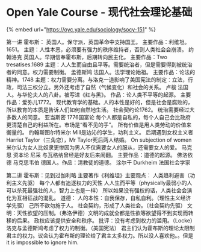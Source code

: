 # Open Yale Course - 现代社会理论基础

{% embed url="https://oyc.yale.edu/sociology/socy-151" %}

第一讲 霍布斯： 英国人。保守派，英国革命中支持国王。 主要作品：利维坦。1651。 主题：人性本恶，必须要有强力的秩序维持者，否则人类社会会崩溃。 约翰洛克 英国人。早期信奉霍布斯，后期转向民主化。 主要作品：Two tresatises.1689 主题：人人生而自由且平等。需要统治者，但是需要得到被统治者的同意。权力需要制衡。 孟德斯鸠 法国人。法学理论始祖。 主要作品：论法的精神。1748 主题：权力需要分离。与洛克一道影响了美国宪法的制定：立法，行政，司法三权分立。另外还考虑了自然（气候变化）和社会的关系。 卢梭 法国人。与华伦夫人的八卦。被写进《红与黑》。 作品：论人类不平等的起源。 主要作品：爱弥儿1772。 现代教育学的基础。人的本性是好的，但是社会是腐败的，所以教育的本质是告诉人们如何自然地生活。 社会契约论1762。 统治需要经过大多数人的同意。 亚当斯密 1776国富论 每个人都是自私的，每个人自己会比政府更清楚自己的利益所在。市场是“看不见的手”。 所有价值是用人类劳动的价值来衡量的。 约翰斯图尔特米尔 Mill是边沁的学生，功利主义。 后期遇到女权主义者Harriet Taylor（三角恋），Mr Taylor死后两人结婚。 On subjection of women 米尔认为女人比奴隶更惨因为男人不仅需要女人的服从，还需要女人的爱。 马克思 资本论 尼采 与瓦格纳曾经是好友后来闹翻。 主要作品：道德的起源。 佛洛依德 马克思韦伯 德国人。作品：清教徒的道德。 涂尔干 Durkheim 法国社会学家

第二讲 霍布斯：见到过伽利略 主要著作《利维坦》主要观点： 人类趋利避害（功利主义先驱） 每个人都有追逐权力的天性 人人生而平等（physically最弱小的人可以杀死最强壮的人，智力上也是一样） 所以如果没有强权的话，人类社会会演化为互相征战的混乱。 道德： 人的本性：自我保存，自私自利。（理性主义经济学先驱） 己所不欲勿施于人。 社会契约，形成了人类社会。（社会契约先驱） 文明：天性欲望的压制。（弗洛伊德）文明的成就全都是性欲等欲望得不到实现而转移的后果。 政权应该提供安全和秩序。 批评：没有考虑到权力的滥用。（Locke） 洛克与孟德斯鸠考虑了权力的制衡。（美国宪法） 君主们认为霍布斯的理论太限制君主的权力。议会认为霍布斯的理论给了君主太多权力。所以没人喜欢他。。但是it is impossible to ignore him.

